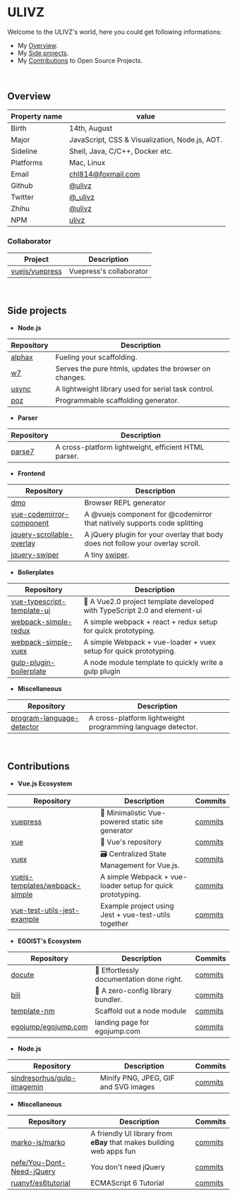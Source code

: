 # ULIVZ

Welcome to the ULIVZ's world, here you could get following informations:

- My [Overview](#overview).
- My [Side projects](#side-projects).
- My [Contributions](#contributions) to Open Source Projects.

<br>

## Overview

| Property name | value |
|---------------|-------|
| Birth         | 14th, August |
| Major         | JavaScript, CSS & Visualization, Node.js, AOT. |
| Sideline      | Shell, Java, C/C++, Docker etc. |
| Platforms     | Mac, Linux |
| Email         | [chl814@foxmail.com](mailto://chl814@foxmail.com) |
| Github        | [@ulivz](https://github.com/ulivz) |
| Twitter       | [@_ulivz](https://twitter.com/_ulivz) |
| Zhihu         | [@ulivz](https://www.zhihu.com/people/chen-hao-li-3/activities) |
| NPM           | [ulivz](https://www.npmjs.com/~ulivz) |

### Collaborator

| Project | Description |
|--------------|-------------|
| [vuejs/vuepress](https://github.com/vuejs/vuepress) | Vuepress's collaborator  |

<br>

## Side projects

- **Node.js**

| Repository | Description | 
|------------|-------------|
[alphax](https://github.com/ulivz/alphax) | Fueling your scaffolding.
[w7](https://github.com/ulivz/w7) | Serves the pure htmls, updates the browser on changes.
[usync](https://github.com/ulivz/usync) | A lightweight library used for serial task control.
[poz](https://github.com/ulivz/poz) | Programmable scaffolding generator.

- **Parser**

| Repository | Description | 
|------------|-------------|
[parse7](https://github.com/ulivz/parse7) | A cross-platform lightweight, efficient HTML parser.

- **Frontend** 

| Repository | Description | 
|------------|-------------|
[dmo](https://github.com/ulivz/dmo) | Browser REPL generator
[vue-codemirror-component](https://github.com/ulivz/vue-codemirror-component) | A @vuejs component for @codemirror that natively supports code splitting
[jquery-scrollable-overlay](https://github.com/ulivz/jquery-scrollable-overlay) | A jQuery plugin for your overlay that body does not follow your overlay scroll. 
[jquery-swiper](https://github.com/ulivz/jquery-swiper) | A tiny [swiper](http://www.v2js.com/jquery-swiper).


- **Bolierplates**

| Repository | Description | 
|------------|-------------|
[vue-typescript-template-ui](https://github.com/ulivz/vue-typescript-template-ui) | 🍪 A Vue2.0 project template developed with TypeScript 2.0 and element-ui
[webpack-simple-redux](https://github.com/ulivz/webpack-simple-redux) | A simple webpack + react + redux setup for quick prototyping.
[webpack-simple-vuex](https://github.com/ulivz/webpack-simple-vuex) | A simple Webpack + vue-loader + vuex setup for quick prototyping.
[gulp-plugin-boilerplate](https://github.com/ulivz/gulp-plugin-boilerplate) | A node module template to quickly write a gulp plugin

- **Miscellaneous**

| Repository | Description | 
|------------|-------------|
[program-language-detector](https://github.com/ulivz/program-language-detector) | A cross-platform lightweight programming language detector.

<br>

## Contributions

- **Vue.js Ecosystem**

| Repository | Description | Commits |
|------------|-------------|---------|
[vuepress](https://github.com/vuejs/vuepress) | 📝 Minimalistic Vue-powered static site generator | [commits](https://github.com/vuejs/vuepress/commits/master?author=ulivz)
[vue](https://github.com/vuejs/vue/)| 🖖 Vue's repository | [commits](https://github.com/vuejs/vue/commits/dev?author=ulivz)
[vuex](https://github.com/vuejs/vuex) | 🗃️ Centralized State Management for Vue.js. | [commits](https://github.com/vuejs/vuex/commits/dev?author=ulivz)
[vuejs-templates/webpack-simple](https://github.com/vuejs-templates/webpack-simple) | A simple Webpack + vue-loader setup for quick prototyping. | [commits](https://github.com/vuejs-templates/webpack-simple/commits?author=ulivz)
[vue-test-utils-jest-example](https://github.com/vuejs/vue-test-utils-jest-example) | Example project using Jest + vue-test-utils together | [commits](https://github.com/vuejs/vue-test-utils-jest-example/commits/master?author=ulivz)

- **EGOIST's Ecosystem**

| Repository | Description | Commits |
|------------|-------------|---------|
[docute](https://github.com/egoist/docute) | 📜 Effortlessly documentation done right. | [commits](https://github.com/egoist/docute/commits/master?author=ulivz)
[bili](https://github.com/egoist/bili) | 🥂 A zero-config library bundler. | [commits](https://github.com/egoist/bili/commits?author=ulivz)
[template-nm](https://github.com/egoist/template-nm) | Scaffold out a node module | [commits](https://github.com/egoist/template-nm/commits?author=ulivz)
[egojump/egojump.com](https://github.com/egojump/egojump.com) | landing page for egojump.com | [commits](https://github.com/egojump/egojump.com/commits?author=ulivz)

- **Node.js** 

| Repository | Description | Commits |
|------------|-------------|---------|
[sindresorhus/gulp-imagemin](https://github.com/sindresorhus/gulp-imagemin) | Minify PNG, JPEG, GIF and SVG images | [commits](https://github.com/sindresorhus/gulp-imagemin/commits?author=ulivz)

- **Miscellaneous**

| Repository | Description | Commits |
|------------|-------------|---------|
[marko-js/marko](https://github.com/marko-js/marko) | A friendly UI library from **eBay** that makes building web apps fun | [commits](https://github.com/marko-js/marko/commits?author=ulivz)
[nefe/You-Dont-Need-jQuery](https://github.com/marko-js/marko) | You don't need jQuery | [commits](https://github.com/nefe/You-Dont-Need-jQuery/commits?author=ulivz)
[ruanyf/es6tutorial](https://github.com/ruanyf/es6tutorial)  | ECMAScript 6 Tutorial | [commits](https://github.com/ruanyf/es6tutorial/commits/gh-pages?author=ulivz)


<br><br><br>

